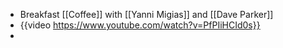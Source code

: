 - Breakfast [[Coffee]] with [[Yanni Migias]] and [[Dave Parker]]
- {{video https://www.youtube.com/watch?v=PfPIiHCId0s}}
-